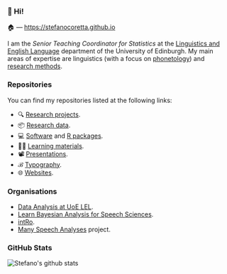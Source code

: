 ### 🖖 Hi!

🏠 — <https://stefanocoretta.github.io>


I am the *Senior Teaching Coordinator for Statistics* at the [Linguistics and English Language](https://www.ed.ac.uk/ppls/linguistics-and-english-language) department of the University of Edinburgh. My main areas of expertise are linguistics (with a focus on [phonetology](https://stefanocoretta.github.io/meta/#phonetology)) and [research methods](https://stefanocoretta.github.io/meta/#research-methods).

### Repositories

You can find my repositories listed at the following links:

- 🔍 [Research projects](https://github.com/stefanocoretta?tab=repositories&q=research-project&type=&language=).
- 📦 [Research data](https://github.com/stefanocoretta?tab=repositories&q=research-data&type=&language=&sort=).
- 💻 [Software](https://github.com/stefanocoretta?tab=repositories&q=software&type=&language=&sort=) and [R packages](https://github.com/stefanocoretta?tab=repositories&q=topic%3Ar-package&type=&language=&sort=).
- 🧑‍🏫 [Learning materials](https://github.com/stefanocoretta?tab=repositories&q=teaching-materials&type=&language=&sort=).
- 📽️ [Presentations](https://github.com/stefanocoretta?tab=repositories&q=talk&type=&language=&sort=).
- ℬ [Typography](https://github.com/stefanocoretta?tab=repositories&q=typography&type=&language=&sort=).
- 🌐 [Websites](https://github.com/stefanocoretta?tab=repositories&q=website&type=&language=&sort=).

### Organisations

- [Data Analysis at UoE LEL](https://github.com/uoeling).
- [Learn Bayesian Analysis for Speech Sciences](https://github.com/learnB4SS).
- [intRo](https://github.com/intro-rstats).
- [Many Speech Analyses](https://github.com/many-speech-analyses) project.

### GitHub Stats

![Stefano's github stats](https://github-readme-stats.vercel.app/api?username=stefanocoretta&show_icons=true&theme=dracula)
